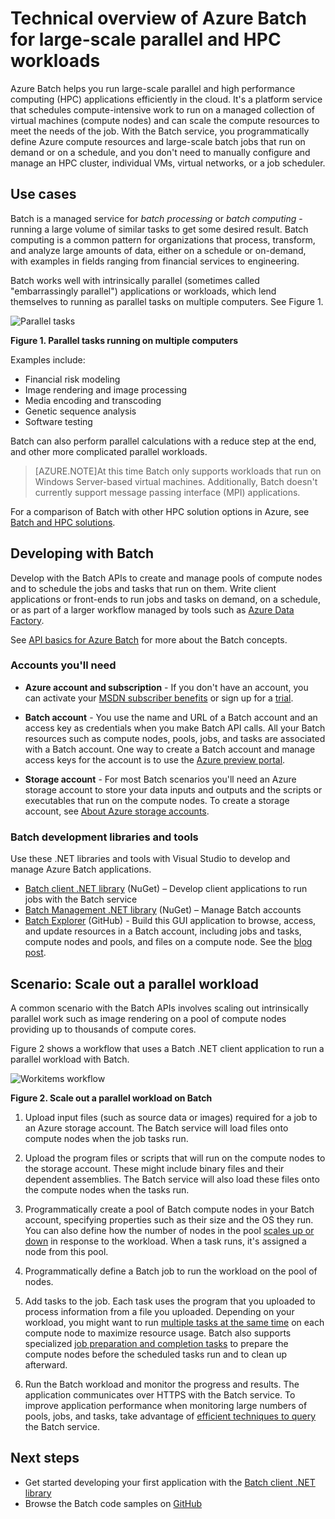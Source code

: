 <properties
	pageTitle="Azure Batch technical overview | Windows Azure"
	description="Learn about the concepts, workflows, and scenarios of the Azure Batch service for large-scale parallel and HPC workloads"
	services="batch"
	documentationCenter=""
	authors="dlepow"
	manager="timlt"
	editor=""/>

<tags
	ms.service="batch"
	ms.date="10/26/2015"
	wacn.date=""/>


# Technical overview of Azure Batch for large-scale parallel and HPC workloads
Azure Batch helps you run large-scale parallel and high performance computing (HPC) applications efficiently in the cloud. It's a platform service that schedules compute-intensive work to run on a managed collection of virtual machines (compute nodes) and can scale the compute resources to meet the needs of the job. With the Batch service, you programmatically define Azure compute resources and large-scale batch jobs that run on demand or on a schedule, and you don't need to manually configure and manage an HPC cluster, individual VMs, virtual networks, or a job scheduler.

## Use cases

Batch is a managed service for *batch processing* or *batch computing* - running a large volume of similar tasks to get some desired result. Batch computing is a common pattern for organizations that process, transform, and analyze large amounts of data, either on a schedule or on-demand, with examples in fields ranging from financial services to engineering.

Batch works well with intrinsically parallel (sometimes called "embarrassingly parallel") applications or workloads, which lend themselves to running as parallel tasks on multiple computers. See Figure 1.

![Parallel tasks][parallel]

**Figure 1. Parallel tasks running on multiple computers**

Examples include:

* Financial risk modeling
* Image rendering and image processing
* Media encoding and transcoding
* Genetic sequence analysis
* Software testing

Batch can also perform parallel calculations with a reduce step at the end, and other more complicated parallel workloads.

>[AZURE.NOTE]At this time Batch only supports workloads that run on Windows Server-based virtual machines. Additionally, Batch doesn't currently support message passing interface (MPI) applications.

For a comparison of Batch with other HPC solution options in Azure, see [Batch and HPC solutions](/documentation/articles/batch-hpc-solutions).

## Developing with Batch

Develop with the Batch APIs to create and manage pools of compute nodes and to schedule the jobs and tasks that run on them. Write client applications or front-ends to run jobs and tasks on demand, on a schedule, or as part of a larger workflow managed by tools such as [Azure Data Factory](/documentation/services/data-factory/).

See [API basics for Azure Batch](/documentation/articles/batch-api-basics) for more about the Batch concepts.

### Accounts you'll need

+ **Azure account and subscription** - If you don't have an account, you can activate your [MSDN subscriber benefits](/pricing/member-offers/msdn-benefits-details/) or sign up for a [trial](/pricing/1rmb-trial/).

+ **Batch account** - You use the name and URL of a Batch account and an access key as credentials when you make Batch API calls. All your Batch resources such as compute nodes, pools, jobs, and tasks are associated with a Batch account. One way to create a Batch account and manage access keys for the account is to use the [Azure preview portal](/documentation/articles/batch-account-create-portal).

+ **Storage account** - For most Batch scenarios you'll need an Azure storage account to store your data inputs and outputs and the scripts or executables that run on the compute nodes. To create a storage account, see [About Azure storage accounts](/documentation/articles/storage-create-storage-account).

### Batch development libraries and tools

Use these .NET libraries and tools with Visual Studio to develop and manage Azure Batch applications.

+ [Batch client .NET library](http://www.nuget.org/packages/Azure.Batch/) (NuGet) – Develop client applications to run jobs with the Batch service
+ [Batch Management .NET library](http://www.nuget.org/packages/Microsoft.Azure.Management.Batch/) (NuGet) – Manage Batch accounts
+ [Batch Explorer](https://github.com/Azure/azure-batch-samples/tree/master/CSharp/BatchExplorer) (GitHub) - Build this GUI application to browse, access, and update resources in a Batch account, including jobs and tasks, compute nodes and pools, and files on a compute node. See the [blog post](http://blogs.technet.com/b/windowshpc/archive/2015/01/20/azure-batch-explorer-sample-walkthrough.aspx).


## Scenario: Scale out a parallel workload

A common scenario with the Batch APIs involves scaling out intrinsically parallel work such as image rendering on a pool of compute nodes providing up to thousands of compute cores.

Figure 2 shows a workflow that uses a Batch .NET client application to run a parallel workload with Batch.


![Workitems workflow][work_item_workflow]

**Figure 2. Scale out a parallel workload on Batch**

1.	Upload input files (such as source data or images) required for a job to an Azure storage account. The Batch service will load files onto compute nodes when the job tasks run.

2.	Upload the program files or scripts that will run on the compute nodes to the storage account. These might include binary files and their dependent assemblies. The Batch service will also load these files onto the compute nodes when the tasks run.

3.	Programmatically create a pool of Batch compute nodes in your Batch account, specifying properties such as their size and the OS they run. You can also define how the number of nodes in the pool [scales up or down](/documentation/articles/batch-automatic-scaling) in response to the workload. When a task runs, it's assigned a node from this pool.

4.	Programmatically define a Batch job to run the workload on the pool of nodes.

5.	Add tasks to the job. Each task uses the program that you uploaded to process information from a file you uploaded. Depending on your workload, you might want to run [multiple tasks at the same time](/documentation/articles/batch-parallel-node-tasks) on each compute node to maximize resource usage. Batch also supports specialized [job preparation and completion tasks](/documentation/articles/batch-job-prep-release) to prepare the compute nodes before the scheduled tasks run and to clean up afterward.

6.	Run the Batch workload and monitor the progress and results. The application communicates over HTTPS with the Batch service. To improve application performance when monitoring large numbers of pools, jobs, and tasks, take advantage of [efficient techniques to query](/documentation/articles/batch-efficient-list-queries) the Batch service.






## Next steps

* Get started developing your first application with the [Batch client .NET library](/documentation/articles/batch-dotnet-get-started)
* Browse the Batch code samples on [GitHub](https://github.com/Azure/azure-batch-samples)

[parallel]: ./media/batch-technical-overview/parallel.png
[work_item_workflow]: ./media/batch-technical-overview/work_item_workflow.png
